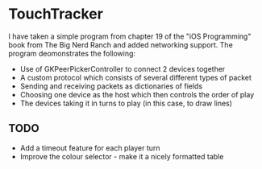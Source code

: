 # TouchTracker

I have taken a simple program from chapter 19 of the "iOS Programming" book from The Big Nerd Ranch and added
networking support. The program deomonstrates the following:

- Use of GKPeerPickerController to connect 2 devices together
- A custom protocol which consists of several different types of packet
- Sending and receiving packets as dictionaries of fields
- Choosing one device as the host which then controls the order of play
- The devices taking it in turns to play (in this case, to draw lines)

## TODO

- Add a timeout feature for each player turn
- Improve the colour selector - make it a nicely formatted table


